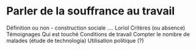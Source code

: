 # Parler de la souffrance au travail

Définition ou non - construction sociale …. Loriol
Critères (ou absence)
Témoignages
Qui est touché
Conditions de travail
Compter le nombre de malades (étude de technologia)
Utilisation politique (?) 


